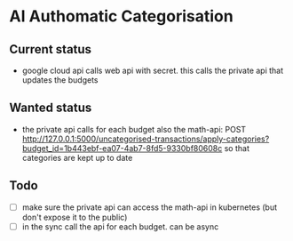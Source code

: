 # AI Authomatic Categorisation

## Current status
- google cloud api calls web api with secret. this calls the private api that updates the budgets

## Wanted status
- the private api calls for each budget also the math-api:
POST http://127.0.0.1:5000/uncategorised-transactions/apply-categories?budget_id=1b443ebf-ea07-4ab7-8fd5-9330bf80608c
so that categories are kept up to date

## Todo
- [ ] make sure the private api can access the math-api in kubernetes (but don't expose it to the public)
- [ ] in the sync call the api for each budget. can be async
